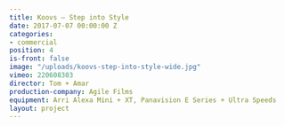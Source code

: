 ```yaml
---
title: Koovs — Step into Style
date: 2017-07-07 00:00:00 Z
categories:
- commercial
position: 4
is-front: false
image: "/uploads/koovs-step-into-style-wide.jpg"
vimeo: 220608303
director: Tom + Amar
production-company: Agile Films
equipment: Arri Alexa Mini + XT, Panavision E Series + Ultra Speeds
layout: project
---
```


